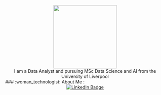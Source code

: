 <div id="header" align="center">
  <img src="https://media.giphy.com/media/v1.Y2lkPTc5MGI3NjExMHd1aTR3YjRtbnV2c2x1aW9za2U4MXo3eHMydXJ0Mzh2c2cxbjBrYSZlcD12MV9zdGlja2Vyc19zZWFyY2gmY3Q9dHM/iGAYeXTFia25rpl8nX/giphy.gif" width="200"/>
</div>

<div id="header" align="center">
I am a Data Analyst and pursuing MSc Data Science and AI from the University of Liverpool
</div>
### :woman_technologist: About Me :
<div id="badges" align="center">
  <a href="https://www.linkedin.com/in/ananya-swami-259504121/">
    <img src="https://img.shields.io/badge/LinkedIn-blue?style=for-the-badge&logo=linkedin&logoColor=white" alt="LinkedIn Badge"/>
  </a>
</div>
